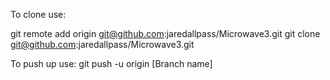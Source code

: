 To clone use:

git remote add origin git@github.com:jaredallpass/Microwave3.git
git clone git@github.com:jaredallpass/Microwave3.git

To push up use:
git push -u origin [Branch name]
